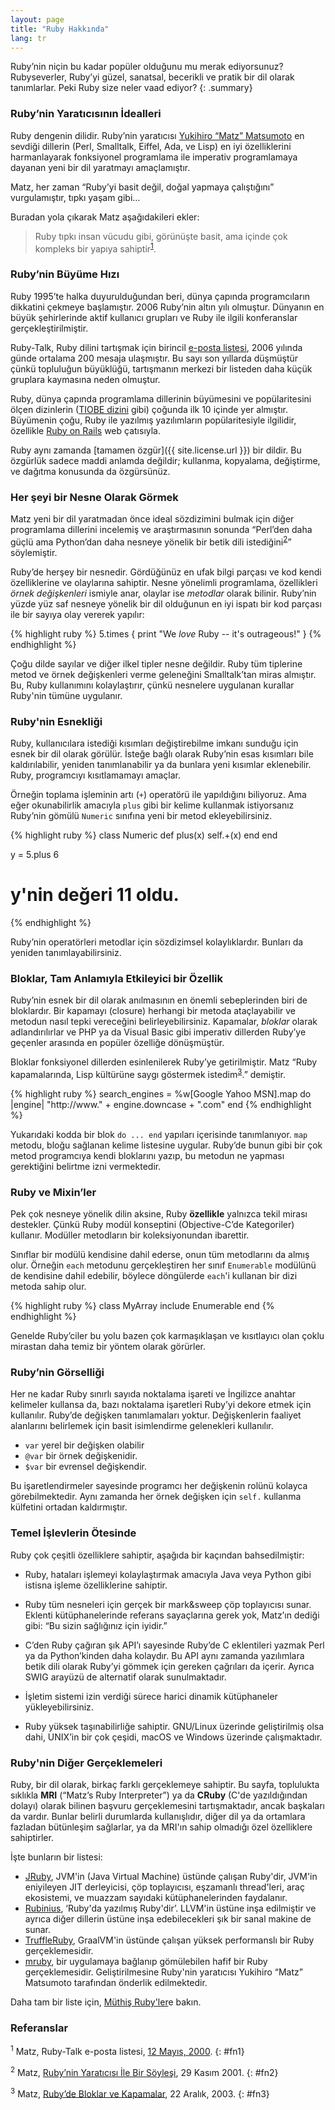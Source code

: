 ```yaml
---
layout: page
title: "Ruby Hakkında"
lang: tr
---
```


Ruby’nin niçin bu kadar popüler olduğunu mu merak ediyorsunuz?
Rubyseverler, Ruby’yi güzel, sanatsal, becerikli ve pratik bir dil
olarak tanımlarlar. Peki Ruby size neler vaad ediyor?
{: .summary}

### Ruby’nin Yaratıcısının İdealleri

Ruby dengenin dilidir. Ruby’nin yaratıcısı [Yukihiro “Matz”
Matsumoto][matz] en sevdiği dillerin (Perl, Smalltalk, Eiffel, Ada, ve
Lisp) en iyi özelliklerini harmanlayarak fonksiyonel programlama ile
imperativ programlamaya dayanan yeni bir dil yaratmayı amaçlamıştır.

Matz, her zaman “Ruby’yi basit değil, doğal yapmaya çalıştığını”
vurgulamıştır, tıpkı yaşam gibi…

Buradan yola çıkarak Matz aşağıdakileri ekler:

> Ruby tıpkı insan vücudu gibi, görünüşte basit, ama içinde çok kompleks
> bir yapıya sahiptir<sup>[1](#fn1)</sup>.

### Ruby’nin Büyüme Hızı

Ruby 1995’te halka duyurulduğundan beri, dünya çapında programcıların
dikkatini çekmeye başlamıştır. 2006 Ruby’nin altın yılı olmuştur.
Dünyanın en büyük şehirlerinde aktif kullanıcı grupları ve Ruby ile
ilgili konferanslar gerçekleştirilmiştir.

Ruby-Talk, Ruby dilini tartışmak için birincil [e-posta listesi](/tr/community/mailing-lists/), 2006 yılında günde ortalama 200 mesaja ulaşmıştır.
Bu sayı son yıllarda düşmüştür çünkü topluluğun büyüklüğü, tartışmanın merkezi bir listeden daha küçük gruplara kaymasına neden olmuştur.

Ruby, dünya çapında programlama dillerinin büyümesini ve popülaritesini ölçen dizinlerin ([TIOBE dizini][tiobe] gibi) çoğunda ilk 10 içinde yer almıştır.
Büyümenin çoğu, Ruby ile yazılmış yazılımların popülaritesiyle ilgilidir, özellikle [Ruby on Rails][ror] web çatısıyla.

Ruby aynı zamanda [tamamen özgür]({{ site.license.url }}) bir dildir.
Bu özgürlük sadece maddi anlamda değildir; kullanma, kopyalama, değiştirme, ve dağıtma konusunda da özgürsünüz.

### Her şeyi bir Nesne Olarak Görmek

Matz yeni bir dil yaratmadan önce ideal sözdizimini bulmak için diğer
programlama dillerini incelemiş ve araştırmasının sonunda “Perl’den daha
güçlü ama Python’dan daha nesneye yönelik bir betik
dili istediğini<sup>[2](#fn2)</sup>” söylemiştir.

Ruby’de herşey bir nesnedir. Gördüğünüz en ufak bilgi parçası ve kod kendi özelliklerine ve olaylarına sahiptir.
Nesne yönelimli programlama, özellikleri *örnek değişkenleri* ismiyle anar, olaylar ise *metodlar* olarak bilinir.
Ruby’nin yüzde yüz saf nesneye yönelik bir dil olduğunun en iyi ispatı bir kod parçası ile bir sayıya olay vererek yapılır:

{% highlight ruby %}
5.times { print "We *love* Ruby -- it's outrageous!" }
{% endhighlight %}

Çoğu dilde sayılar ve diğer ilkel tipler nesne değildir.
Ruby tüm tiplerine metod ve örnek değişkenleri verme geleneğini Smalltalk’tan miras almıştır.
Bu, Ruby kullanımını kolaylaştırır, çünkü nesnelere uygulanan kurallar Ruby'nin tümüne uygulanır.

### Ruby'nin Esnekliği

Ruby, kullanıcılara istediği kısımları değiştirebilme imkanı sunduğu için esnek bir dil olarak görülür.
İsteğe bağlı olarak Ruby’nin esas kısımları bile kaldırılabilir, yeniden tanımlanabilir ya da bunlara yeni kısımlar eklenebilir.
Ruby, programcıyı kısıtlamamayı amaçlar.

Örneğin toplama işleminin artı (`+`) operatörü ile yapıldığını
biliyoruz. Ama eğer okunabilirlik amacıyla `plus` gibi bir kelime
kullanmak istiyorsanız Ruby’nin gömülü `Numeric` sınıfına yeni bir metod
ekleyebilirsiniz.

{% highlight ruby %}
class Numeric
  def plus(x)
    self.+(x)
  end
end

y = 5.plus 6
# y'nin değeri 11 oldu.
{% endhighlight %}

Ruby’nin operatörleri metodlar için sözdizimsel kolaylıklardır.
Bunları da yeniden tanımlayabilirsiniz.

### Bloklar, Tam Anlamıyla Etkileyici bir Özellik

Ruby’nin esnek bir dil olarak anılmasının en önemli sebeplerinden biri
de bloklardır. Bir kapamayı (closure) herhangi bir metoda ataçlayabilir
ve metodun nasıl tepki vereceğini belirleyebilirsiniz. Kapamalar,
*bloklar* olarak adlandırılırlar ve PHP ya da Visual Basic gibi
imperativ dillerden Ruby’ye geçenler arasında en popüler özelliğe
dönüşmüştür.

Bloklar fonksiyonel dillerden esinlenilerek Ruby’ye getirilmiştir. Matz
“Ruby kapamalarında, Lisp kültürüne saygı göstermek
istedim<sup>[3](#fn3)</sup>.” demiştir.

{% highlight ruby %}
search_engines =
  %w[Google Yahoo MSN].map do |engine|
    "http://www." + engine.downcase + ".com"
  end
{% endhighlight %}

Yukarıdaki kodda bir blok `do ... end` yapıları içerisinde tanımlanıyor.
`map` metodu, bloğu sağlanan kelime listesine uygular.
Ruby’de bunun gibi bir çok metod programcıya kendi bloklarını yazıp, bu metodun ne yapması gerektiğini belirtme izni vermektedir.

### Ruby ve Mixin’ler

Pek çok nesneye yönelik dilin aksine, Ruby **özellikle** yalnızca tekil
mirası destekler. Çünkü Ruby modül konseptini (Objective-C’de
Kategoriler) kullanır. Modüller metodların bir koleksiyonundan
ibarettir.

Sınıflar bir modülü kendisine dahil ederse, onun tüm metodlarını da
almış olur. Örneğin `each` metodunu gerçekleştiren her sınıf
`Enumerable` modülünü de kendisine dahil edebilir, böylece döngülerde
`each`'i kullanan bir dizi metoda sahip olur.

{% highlight ruby %}
class MyArray
  include Enumerable
end
{% endhighlight %}

Genelde Ruby’ciler bu yolu bazen çok karmaşıklaşan ve kısıtlayıcı olan
çoklu mirastan daha temiz bir yöntem olarak görürler.

### Ruby’nin Görselliği

Her ne kadar Ruby sınırlı sayıda noktalama işareti ve İngilizce anahtar
kelimeler kullansa da, bazı noktalama işaretleri Ruby’yi dekore etmek
için kullanılır. Ruby’de değişken tanımlamaları yoktur. Değişkenlerin
faaliyet alanlarını belirlemek için basit isimlendirme gelenekleri
kullanılır.

* `var` yerel bir değişken olabilir
* `@var` bir örnek değişkenidir.
* `$var` bir evrensel değişkendir.

Bu işaretlendirmeler sayesinde programcı her değişkenin rolünü kolayca
görebilmektedir. Aynı zamanda her örnek değişken için `self.` kullanma
külfetini ortadan kaldırmıştır.

### Temel İşlevlerin Ötesinde

Ruby çok çeşitli özelliklere sahiptir, aşağıda bir kaçından
bahsedilmiştir:

* Ruby, hataları işlemeyi kolaylaştırmak amacıyla Java veya Python
  gibi istisna işleme özelliklerine sahiptir.

* Ruby tüm nesneleri için gerçek bir mark&amp;sweep çöp toplayıcısı
  sunar. Eklenti kütüphanelerinde referans sayaçlarına gerek yok,
  Matz’ın dediği gibi: “Bu sizin sağlığınız için iyidir.”

* C’den Ruby çağıran şık API’ı sayesinde Ruby’de C eklentileri yazmak
  Perl ya da Python’kinden daha kolaydır. Bu API aynı zamanda yazılımlara
  betik dili olarak Ruby’yi gömmek için gereken çağrıları da içerir.
  Ayrıca SWIG arayüzü de alternatif olarak sunulmaktadır.

* İşletim sistemi izin verdiği sürece harici dinamik kütüphaneler
  yükleyebilirsiniz.

* Ruby yüksek taşınabilirliğe sahiptir. GNU/Linux üzerinde geliştirilmiş
  olsa dahi, UNIX’in bir çok çeşidi, macOS ve Windows üzerinde çalışmaktadır.

### Ruby'nin Diğer Gerçeklemeleri

Ruby, bir dil olarak, birkaç farklı gerçeklemeye sahiptir.
Bu sayfa, toplulukta sıklıkla **MRI** (“Matz’s Ruby Interpreter”) ya da **CRuby** (C'de yazıldığından dolayı) olarak bilinen başvuru gerçeklemesini tartışmaktadır, ancak başkaları da vardır.
Bunlar belirli durumlarda kullanışlıdır, diğer dil ya da ortamlara fazladan bütünleşim sağlarlar, ya da MRI'ın sahip olmadığı özel özelliklere sahiptirler.

İşte bunların bir listesi:

* [JRuby][jruby], JVM'in (Java Virtual Machine) üstünde çalışan Ruby'dir, JVM'in eniyileyen JIT derleyicisi, çöp toplayıcısı, eşzamanlı thread'leri, araç ekosistemi, ve muazzam sayıdaki kütüphanelerinden faydalanır.
* [Rubinius][rubinius], ‘Ruby'da yazılmış Ruby'dir’.
  LLVM'in üstüne inşa edilmiştir ve ayrıca diğer dillerin üstüne inşa edebilecekleri şık bir sanal makine de sunar.
* [TruffleRuby][truffleruby], GraalVM'in üstünde çalışan yüksek performanslı bir Ruby gerçeklemesidir.
* [mruby][mruby], bir uygulamaya bağlanıp gömülebilen hafif bir Ruby gerçeklemesidir.
  Geliştirilmesine Ruby'nin yaratıcısı Yukihiro “Matz” Matsumoto tarafından önderlik edilmektedir.

Daha tam bir liste için, [Müthiş Ruby'ler][awesome-rubies]e bakın.

### Referanslar

<sup>1</sup> Matz, Ruby-Talk e-posta listesi, [12 Mayıs, 2000][blade].
{: #fn1}

<sup>2</sup> Matz, [Ruby’nin Yaratıcısı İle Bir Söyleşi][linuxdevcenter], 29 Kasım 2001.
{: #fn2}

<sup>3</sup> Matz, [Ruby’de Bloklar ve Kapamalar][artima], 22 Aralık, 2003.
{: #fn3}



[matz]: http://www.rubyist.net/~matz/
[blade]: https://blade.ruby-lang.org/ruby-talk/2773
[ror]: http://rubyonrails.org/
[linuxdevcenter]: http://www.linuxdevcenter.com/pub/a/linux/2001/11/29/ruby.html
[artima]: http://www.artima.com/intv/closures2.html
[tiobe]: http://www.tiobe.com/index.php/content/paperinfo/tpci/index.html
[jruby]: http://jruby.org
[rubinius]: http://rubini.us
[truffleruby]: https://github.com/oracle/truffleruby
[mruby]: http://www.mruby.org/
[awesome-rubies]: https://github.com/planetruby/awesome-rubies
